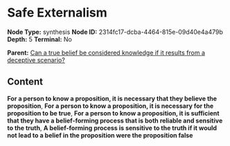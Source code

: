 # Safe Externalism

**Node Type:** synthesis
**Node ID:** 2314fc17-dcba-4464-815e-09d40e4a479b
**Depth:** 5
**Terminal:** No

**Parent:** [Can a true belief be considered knowledge if it results from a deceptive scenario?](can-a-true-belief-be-considered-knowledge-if-it-results-from-a-deceptive-scenario-antithesis-9ad5c176-b81e-4849-9b3e-d3f1837ca67d.md)

## Content

**For a person to know a proposition, it is necessary that they believe the proposition**, **For a person to know a proposition, it is necessary for the proposition to be true**, **For a person to know a proposition, it is sufficient that they have a belief-forming process that is both reliable and sensitive to the truth**, **A belief-forming process is sensitive to the truth if it would not lead to a belief in the proposition were the proposition false**
